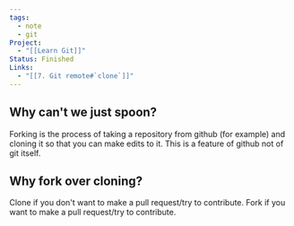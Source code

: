 ```yaml
---
tags:
  - note
  - git
Project:
  - "[[Learn Git]]"
Status: Finished
Links:
  - "[[7. Git remote#`clone`]]"
---
```

## Why can't we just spoon?
Forking is the process of taking a repository from github (for example) and cloning it so that you can make edits to it. This is a feature of github not of git itself. 

## Why fork over cloning?
Clone if you don't want to make a pull request/try to contribute.
Fork if you want to make a pull request/try to contribute. 